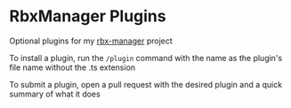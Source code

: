# RbxManager Plugins

Optional plugins for my [rbx-manager](https://github.com/zachariapopcorn/rbx-manager) project

To install a plugin, run the ``/plugin`` command with the name as the plugin's file name without the .ts extension

To submit a plugin, open a pull request with the desired plugin and a quick summary of what it does
